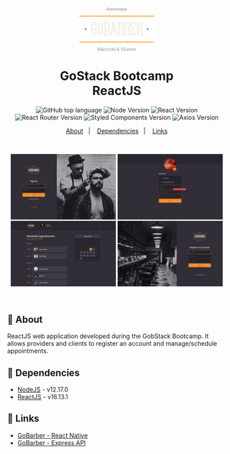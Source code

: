 <h1 align="center">
    <img alt="GoBarber" src="src/assets/logo.svg" height="100px" />
    <br><br>GoStack Bootcamp<br/>
    ReactJS
</h1>
<p align="center">
  <img alt="GitHub top language" src="https://img.shields.io/github/languages/top/marina-ferreira/gobarber?style=for-the-badge&color=yellow&logo=javascript">

  <img alt="Node Version" src="https://img.shields.io/badge/node-~12.17.0-87c001?style=for-the-badge&logo=node.js">

  <img alt="React Version" src="https://img.shields.io/badge/dynamic/json?color=01daff&url=https://raw.githubusercontent.com/marina-ferreira/gobarber/master/package.json&query=$.dependencies.react&label=react&logo=react&style=for-the-badge">

  <br />

  <img alt="React Router Version" src="https://img.shields.io/badge/dynamic/json?color=ca4245&url=https://raw.githubusercontent.com/marina-ferreira/gobarber/master/package.json&query=$.dependencies['react-router-dom']&label=react-router&logo=react-router&style=for-the-badge">

  <img alt="Styled Components Version" src="https://img.shields.io/badge/dynamic/json?color=de7aca&url=https://raw.githubusercontent.com/marina-ferreira/gobarber/master/package.json&query=$.dependencies['styled-components']&label=styled-components&logo=styled-components&style=for-the-badge">

  <img alt="Axios Version" src="https://img.shields.io/badge/dynamic/json?color=blueviolet&url=https://raw.githubusercontent.com/marina-ferreira/gobarber/master/package.json&query=$.dependencies.axios&label=axios&logo=axios&style=for-the-badge">

</p>

<p align="center">
  <a href="#bookmark-about">About</a>&nbsp;&nbsp;&nbsp;|&nbsp;&nbsp;&nbsp;
  <a href="#rocket-dependencies">Dependencies</a>&nbsp;&nbsp;&nbsp;|&nbsp;&nbsp;&nbsp;
  <a href="#link-links">Links</a>
</p>
<br />

<p align="center">
  <img alt="GoBaber Sign In" width="48%" src="./.github/sign-in.jpg" />
  <img alt="GoBaber Profile" width="48%" src="./.github/profile.jpg" />
  <img alt="GoBaber Dashboard" width="48%" src="./.github/dashboard.jpg" />
  <img alt="GoBaber Sign Up" width="48%" src="./.github/sign-up.jpg" />
</p>
<br />

## :bookmark: About

ReactJS web application developed during the GobStack Bootcamp. It allows providers and clients to register an account and manage/schedule appointments.

## :floppy_disk: Dependencies

-  [NodeJS](https://nodejs.org/en/) - v12.17.0
-  [ReactJS](https://reactjs.org/) - v16.13.1

## :link: Links

- [GoBarber - React Native](https://github.com/marina-ferreira/gobarber-mobile)
- [GoBarber - Express API](https://github.com/marina-ferreira/gobarber-api)
